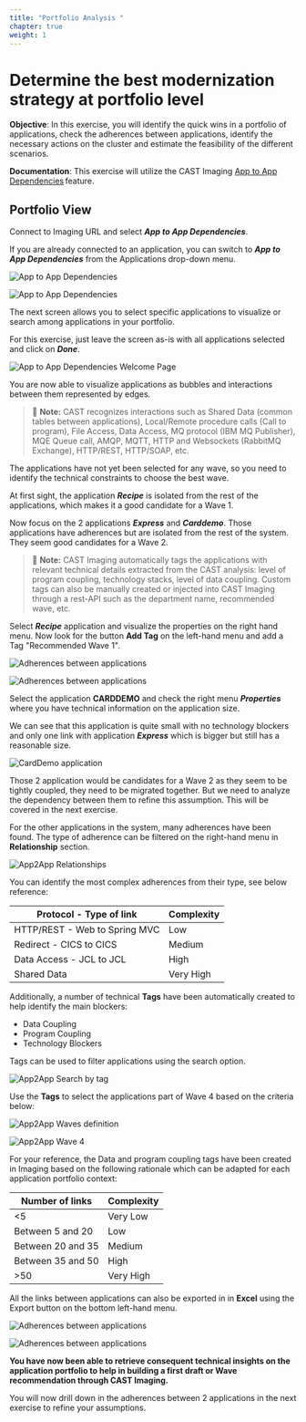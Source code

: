```yaml
---
title: "Portfolio Analysis "
chapter: true
weight: 1
---
```


# Determine the best modernization strategy at portfolio level 

**Objective**: In this exercise, you will identify the quick wins in a portfolio of applications, check the adherences between applications, identify the necessary actions on the cluster and estimate the feasibility of the different scenarios.  

**Documentation**: This exercise will utilize the CAST Imaging [App to App Dependencies](https://doc.castsoftware.com/display/IMAGING/User+Guide+-+Application+to+Application+dependencies+scope) feature. 

## Portfolio View 

Connect to Imaging URL and select ***App to App Dependencies***. 

If you are already connected to an application, you can switch to ***App to App Dependencies*** from the Applications drop-down menu. 

![App to App Dependencies](/images/Sce1App2App.png) 

![App to App Dependencies](/images/Sce1App2App2.png) 

The next screen allows you to select specific applications to visualize or search among applications in your portfolio. 

For this exercise, just leave the screen as-is with all applications selected and click on ***Done***. 

![App to App Dependencies Welcome Page](/images/Sce1Welcome.png) 

You are now able to visualize applications as bubbles and interactions between them represented by edges. 

> :memo: **Note:** CAST recognizes interactions such as Shared Data (common tables between applications), Local/Remote procedure calls (Call to program), File Access, Data Access, MQ protocol (IBM MQ Publisher), MQE Queue call, AMQP, MQTT, HTTP and Websockets (RabbitMQ Exchange), HTTP/REST, HTTP/SOAP, etc. 

The applications have not yet been selected for any wave, so you need to identify the technical constraints to choose the best wave. 

At first sight, the application ***Recipe*** is isolated from the rest of the applications, which makes it a good candidate for a Wave 1. 

Now focus on the 2 applications ***Express*** and  ***Carddemo***. Those applications have adherences but are isolated from the rest of the system. They seem good candidates for a Wave 2. 

> :memo: **Note:** CAST Imaging automatically tags the applications with relevant technical details extracted from the CAST analysis: level of program coupling, technology stacks, level of data coupling. Custom tags can also be manually created or injected into CAST Imaging through a rest-API such as the department name, recommended wave, etc. 

Select ***Recipe*** application and visualize the properties on the right hand menu. Now look for the button **Add Tag** on the left-hand menu and add a Tag "Recommended Wave 1". 

![Adherences between applications](/images/Sce1AddTag.png) 

![Adherences between applications](/images/Sce1TagAdded.png) 

Select the application **CARDDEMO** and check the right menu ***Properties*** where you have technical information on the application size. 

We can see that this application is quite small with no technology blockers and only one link with application ***Express*** which is bigger but still has a reasonable size. 

![CardDemo application](/images/Sce1Carddemo.png) 

Those 2 application would be candidates for a Wave 2 as they seem to be tightly coupled, they need to be migrated together. But we need to analyze the dependency between them to refine this assumption. This will be covered in the next exercise. 

For the other applications in the system, many adherences have been found. The type of adherence can be filtered on the right-hand menu in **Relationship** section.  

![App2App Relationships](/images/Sce1Relations.png) 

You can identify the most complex adherences from their type, see below reference: 


| Protocol - Type of link | Complexity |
|----------|-------------|
| HTTP/REST - Web to Spring MVC |  Low |
| Redirect - CICS to CICS  | Medium |
| Data Access - JCL to JCL | High |
| Shared Data | Very High |

Additionally, a number of technical **Tags** have been automatically created to help identify the main blockers: 
* Data Coupling 
* Program Coupling 
* Technology Blockers 

Tags can be used to filter applications using the search option. 

![App2App Search by tag](/images/Sce1TagSearch.png) 

Use the **Tags** to select the applications part of Wave 4 based on the criteria below: 

![App2App Waves definition](/images/Sce1WaveDef.png) 

![App2App Wave 4](/images/Sce1Wave4.png) 

For your reference, the Data and program coupling tags have been created in Imaging based on the following rationale which can be adapted for each application portfolio context: 

| Number of links  | Complexity |
|----------|-------------|
| <5  | Very Low |
| Between 5 and 20 | Low |
| Between 20 and 35 | Medium |
| Between 35 and 50 | High |
| >50 | Very High |


All the links between applications can also be exported in in **Excel** using the Export button on the bottom left-hand menu. 

![Adherences between applications](/images/Sce1Export.png) 

![Adherences between applications](/images/Sce1ExportXls.png)  

**You have now been able to retrieve consequent technical insights on the application portfolio to help in building a first draft or Wave recommendation through CAST Imaging.** 

You will now drill down in the adherences between 2 applications in the next exercise to refine your assumptions. 
